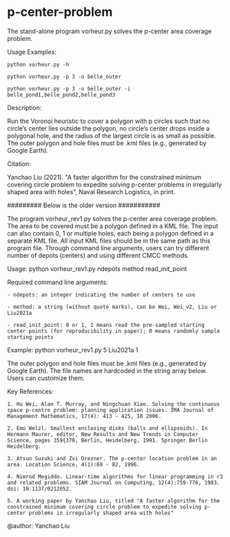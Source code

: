# p-center-problem

The stand-alone program vorheur.py solves the p-center area coverage problem. 

Usage Examples:

    python vorheur.py -h
    
    python vorheur.py -p 3 -o belle_outer
    
    python vorheur.py -p 3 -o belle_outer -i belle_pond1,belle_pond2,belle_pond3
    
Description: 

Run the Voronoi heuristic to cover a polygon with p circles such that no circle’s center lies outside the polygon, no circle’s center drops inside a polygonal hole, and the radius of the largest circle is as small as possible.
The outer polygon and hole files must be .kml files (e.g., generated by Google Earth). 

Citation: 

Yanchao Liu (2021). "A faster algorithm for the constrained minimum covering circle problem to expedite solving p-center problems in irregularly shaped area with holes", Naval Research Logistics, in print. 




######### Below is the older version ###########

The program vorheur_rev1.py solves the p-center area coverage problem. The area to be covered must be a polygon defined in a KML file. The input can 
also contain 0, 1 or multiple holes, each being a polygon defined in a separate KML file. 
All input KML files should be in the same path as this program file. 
Through command line arguments, users can try different number of depots (centers) and using different CMCC methods. 

Usage: python vorheur_rev1.py ndepots method read_init_point

Required command line arguments: 

    - ndepots: an integer indicating the number of centers to use
    
    - method: a string (without quote marks), can be Wei, Wei_v2, Liu or Liu2021a
    
    - read_init_point: 0 or 1, 1 means read the pre-sampled starting center points (for reproducibility in paper); 0 means randomly sample starting points
    
Example: python vorheur_rev1.py 5 Liu2021a 1

The outer polygon and hole files must be .kml files (e.g., generated by Google Earth). 
The file names are hardcoded in the string array below. Users can customize them.

Key References: 

    1. Hu Wei, Alan T. Murray, and Ningchuan Xiao. Solving the continuous space p-centre problem: planning application issues. IMA Journal of Management Mathematics, 17(4): 413 - 425, 10 2006.
    
    2. Emo Welzl. Smallest enclosing disks (balls and ellipsoids). In Hermann Maurer, editor, New Results and New Trends in Computer Science, pages 359{370, Berlin, Heidelberg, 1991. Springer Berlin Heidelberg.
    
    3. Atsuo Suzuki and Zvi Drezner. The p-center location problem in an area. Location Science, 4(1):69 - 82, 1996.
    
    4. Nimrod Megiddo. Linear-time algorithms for linear programming in r3 and related problems. SIAM Journal on Computing, 12(4):759-776, 1983. doi: 10.1137/0212052.                                                                                           
    
    5. A working paper by Yanchao Liu, titled "A faster algorithm for the constrained minimum covering circle problem to expedite solving p-center problems in irregularly shaped area with holes"

@author: Yanchao Liu
